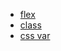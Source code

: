 - [flex](https://github.com/jonathantneal/flexibility)
- [class]([https://www.babeljs.cn/docs/caveats#%E7%B1%BB-classes-%E7%89%88%E6%9C%AC-10-%E5%8F%8A%E4%BB%A5%E4%B8%8B](https://www.babeljs.cn/docs/caveats#类-classes-版本-10-及以下))
- [css var](https://github.com/jhildenbiddle/css-vars-ponyfill)

